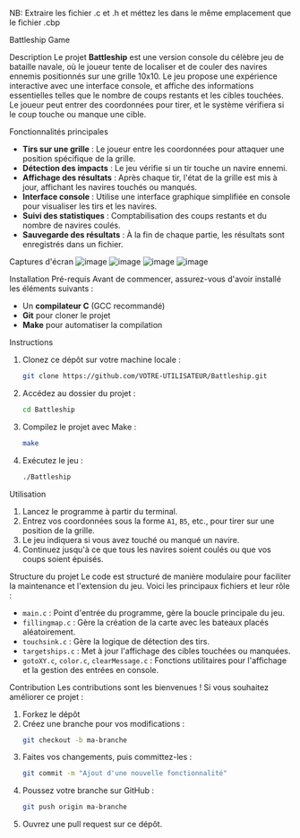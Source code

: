 NB: Extraire les fichier .c et .h et méttez les dans le même emplacement que le fichier .cbp

Battleship Game

Description
Le projet **Battleship** est une version console du célèbre jeu de bataille navale, où le joueur tente de localiser et de couler des navires ennemis positionnés sur une grille 10x10. Le jeu propose une expérience interactive avec une interface console, et affiche des informations essentielles telles que le nombre de coups restants et les cibles touchées. Le joueur peut entrer des coordonnées pour tirer, et le système vérifiera si le coup touche ou manque une cible.

Fonctionnalités principales
- **Tirs sur une grille** : Le joueur entre les coordonnées pour attaquer une position spécifique de la grille.
- **Détection des impacts** : Le jeu vérifie si un tir touche un navire ennemi.
- **Affichage des résultats** : Après chaque tir, l'état de la grille est mis à jour, affichant les navires touchés ou manqués.
- **Interface console** : Utilise une interface graphique simplifiée en console pour visualiser les tirs et les navires.
- **Suivi des statistiques** : Comptabilisation des coups restants et du nombre de navires coulés.
- **Sauvegarde des résultats** : À la fin de chaque partie, les résultats sont enregistrés dans un fichier.

Captures d'écran
![image](https://github.com/user-attachments/assets/566e05e5-7d2f-4121-8cc1-b1f6f9c2e96f)
![image](https://github.com/user-attachments/assets/3076fc01-3fc2-4350-bb43-a924271dbf9b)
![image](https://github.com/user-attachments/assets/c8d14127-3db8-448b-82cc-a6c4f43feeb8)
![image](https://github.com/user-attachments/assets/03ae9d78-2a1e-49b6-9495-fa3f22bdf696)

Installation
Pré-requis
Avant de commencer, assurez-vous d'avoir installé les éléments suivants :
- Un **compilateur C** (GCC recommandé)
- **Git** pour cloner le projet
- **Make** pour automatiser la compilation

Instructions
1. Clonez ce dépôt sur votre machine locale :
   ```bash
   git clone https://github.com/VOTRE-UTILISATEUR/Battleship.git
   ```
2. Accédez au dossier du projet :
   ```bash
   cd Battleship
   ```
3. Compilez le projet avec Make :
   ```bash
   make
   ```
4. Exécutez le jeu :
   ```bash
   ./Battleship
   ```

Utilisation
1. Lancez le programme à partir du terminal.
2. Entrez vos coordonnées sous la forme `A1`, `B5`, etc., pour tirer sur une position de la grille.
3. Le jeu indiquera si vous avez touché ou manqué un navire.
4. Continuez jusqu'à ce que tous les navires soient coulés ou que vos coups soient épuisés.

Structure du projet
Le code est structuré de manière modulaire pour faciliter la maintenance et l'extension du jeu. Voici les principaux fichiers et leur rôle :
- `main.c` : Point d'entrée du programme, gère la boucle principale du jeu.
- `fillingmap.c` : Gère la création de la carte avec les bateaux placés aléatoirement.
- `touchsink.c` : Gère la logique de détection des tirs.
- `targetships.c` : Met à jour l'affichage des cibles touchées ou manquées.
- `gotoXY.c`, `color.c`, `clearMessage.c` : Fonctions utilitaires pour l'affichage et la gestion des entrées en console.

Contribution
Les contributions sont les bienvenues ! Si vous souhaitez améliorer ce projet :
1. Forkez le dépôt
2. Créez une branche pour vos modifications :
   ```bash
   git checkout -b ma-branche
   ```
3. Faites vos changements, puis committez-les :
   ```bash
   git commit -m "Ajout d'une nouvelle fonctionnalité"
   ```
4. Poussez votre branche sur GitHub :
   ```bash
   git push origin ma-branche
   ```
5. Ouvrez une pull request sur ce dépôt.
